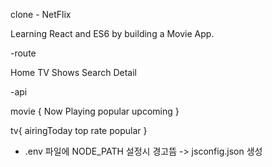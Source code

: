 clone - NetFlix

Learning React and ES6 by building a Movie App.

-route

Home
TV Shows 
Search 
Detail

-api 

movie { 
Now Playing
popular
upcoming
}

 tv{
airingToday
top rate
popular
 }
 

 * .env 파일에 NODE_PATH 설정시 경고뜸 -> jsconfig.json 생성
